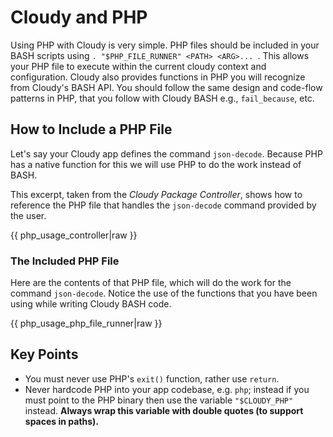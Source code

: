 <!--
id: php
tags: ''
-->

# Cloudy and PHP

Using PHP with Cloudy is very simple. PHP files should be included in your BASH scripts using `. "$PHP_FILE_RUNNER" <PATH> <ARG>... `. This allows your PHP file to execute within the current cloudy context and configuration. Cloudy also provides functions in PHP you will recognize from Cloudy's BASH API. You should follow the same design and code-flow patterns in PHP, that you follow with Cloudy BASH e.g., `fail_because`, etc.

## How to Include a PHP File

Let's say your Cloudy app defines the command  `json-decode`. Because PHP has a native function for this we will use PHP to do the work instead of BASH.

This excerpt, taken from the _Cloudy Package Controller_, shows how to reference the PHP file that handles the `json-decode` command provided by the user.

{{ php_usage_controller|raw }}

### The Included PHP File

Here are the contents of that PHP file, which will do the work for the command `json-decode`. Notice the use of the functions that you have been using while writing Cloudy BASH code.

{{ php_usage_php_file_runner|raw }}

## Key Points

* You must never use PHP's `exit()` function, rather use `return`.
* Never hardcode PHP into your app codebase, e.g. `php`; instead if you must point to the PHP binary then use the variable `"$CLOUDY_PHP"` instead.  **Always wrap this variable with double quotes (to support spaces in paths).**
